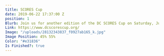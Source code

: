 ```yaml
---
title: SCORES Cup
date: 2019-06-22 17:37:00 Z
position: 1
Blurb: Join us for another edition of the DC SCORES Cup on Saturday, June 22, 2019!
Link: https://www.dcscorescup.org/
Image: "/uploads/28132343837_f0927ab165_k.jpg"
Image Position: 45% 55%
Color: "#e31836"
Is Finished?: true
---
```


